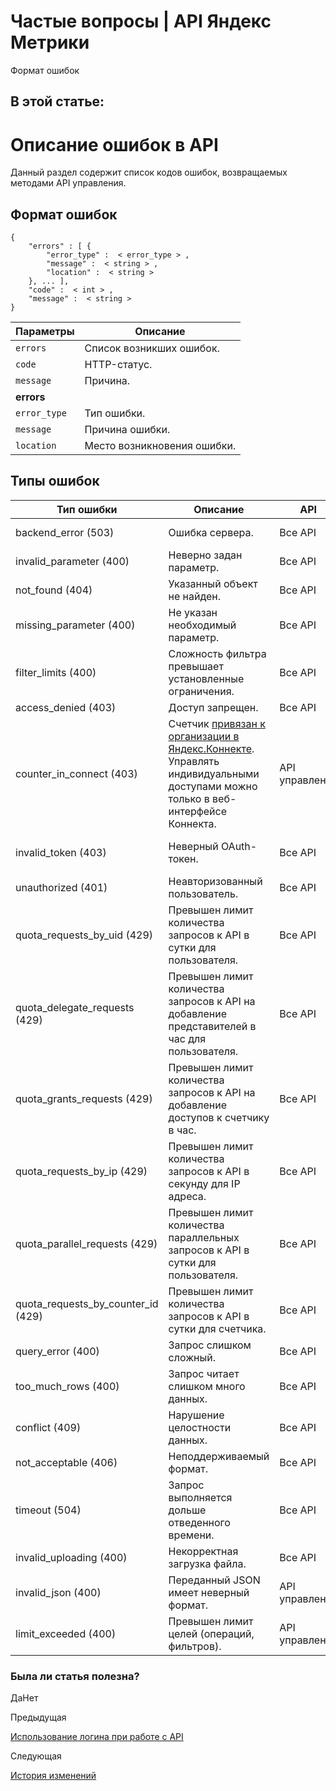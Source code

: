 # Частые вопросы | API Яндекс Метрики

Формат ошибок

## В этой статье:

# Описание ошибок в API

Данный раздел содержит список кодов ошибок, возвращаемых методами API управления.

## [](ru/intro/errors#resp)Формат ошибок
    
    
    {
        "errors" : [ {
            "error_type" :  < error_type > ,
            "message" :  < string > ,
            "location" :  < string > 
        }, ... ],
        "code" :  < int > ,
        "message" :  < string > 
    }
    
    

**Параметры** |  **Описание**  
---|---  
`errors` |  Список возникших ошибок.  
`code` |  HTTP-статус.  
`message` |  Причина.  
**errors** |   
`error_type` |  Тип ошибки.  
`message` |  Причина ошибки.  
`location` |  Место возникновения ошибки.  
  
## [](ru/intro/errors#types)Типы ошибок

**Тип ошибки** |  **Описание** |  **API** |  **Совет**  
---|---|---|---  
backend_error (503) |  Ошибка сервера. |  Все API |  Попробуйте позже.  
invalid_parameter (400) |  Неверно задан параметр. |  Все API |   
not_found (404) |  Указанный объект не найден. |  Все API |   
missing_parameter (400) |  Не указан необходимый параметр. |  Все API |   
filter_limits (400) |  Сложность фильтра превышает установленные ограничения. |  Все API |  Уменьшите количество фильтров в запросе.  
access_denied (403) |  Доступ запрещен. |  Все API |   
counter_in_connect (403) |  Счетчик [привязан к организации в Яндекс.Коннекте](https://yandex.../support/metrica/general/access.md). Управлять индивидуальными доступами можно только в веб-интерфейсе Коннекта. |  API управления |   
invalid_token (403) |  Неверный OAuth-токен. |  Все API |  Получите [новый токен](authorization.md).  
unauthorized (401) |  Неавторизованный пользователь. |  Все API |   
quota_requests_by_uid (429) |  Превышен лимит количества запросов к API в сутки для пользователя. |  Все API |   
quota_delegate_requests (429) |  Превышен лимит количества запросов к API на добавление представителей в час для пользователя. |  Все API |   
quota_grants_requests (429) |  Превышен лимит количества запросов к API на добавление доступов к счетчику в час. |  Все API |   
quota_requests_by_ip (429) |  Превышен лимит количества запросов к API в секунду для IP адреса. |  Все API |   
quota_parallel_requests (429) |  Превышен лимит количества параллельных запросов к API в сутки для пользователя. |  Все API |   
quota_requests_by_counter_id (429) |  Превышен лимит количества запросов к API в сутки для счетчика. |  Все API |   
query_error (400) |  Запрос слишком сложный. |  Все API |   
too_much_rows (400) |  Запрос читает слишком много данных. |  Все API |   
conflict (409) |  Нарушение целостности данных. |  Все API |   
not_acceptable (406) |  Неподдерживаемый формат. |  Все API |   
timeout (504) |  Запрос выполняется дольше отведенного времени. |  Все API |   
invalid_uploading (400) |  Некорректная загрузка файла. |  Все API |   
invalid_json (400) |  Переданный JSON имеет неверный формат. |  API управления |   
limit_exceeded (400) |  Превышен лимит целей (операций, фильтров). |  API управления |   
  
### Была ли статья полезна?

ДаНет

Предыдущая

[Использование логина при работе с API](../advanced/ulogin.md)

Следующая

[История изменений](changelog.md)